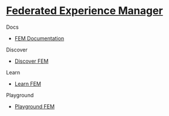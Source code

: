 # [Federated Experience Manager]()

Docs

 - [FEM Documentation](https://doc.sitecore.com/en/developers/91/sitecore-experience-platform/federated-experience-manager.html)

Discover

 - [Discover FEM]()

Learn

 - [Learn FEM]()

Playground

 - [Playground FEM]()